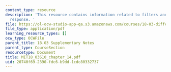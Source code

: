 ```yaml
---
content_type: resource
description: 'This resource contains information related to filters and frequency
  response. '
file: https://ol-ocw-studio-app-qa.s3.amazonaws.com/courses/18-03-differential-equations-spring-2010/20740f692390fdc6b9dd1cdc80332737_MIT18_03S10_chapter_14.pdf
file_type: application/pdf
learning_resource_types: []
ocw_type: OCWFile
parent_title: 18.03 Supplementary Notes
parent_type: CourseSection
resourcetype: Document
title: MIT18_03S10_chapter_14.pdf
uid: 20740f69-2390-fdc6-b9dd-1cdc80332737
---
```

